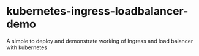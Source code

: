 # kubernetes-ingress-loadbalancer-demo
A simple to deploy and demonstrate working of Ingress and load balancer with kubernetes
